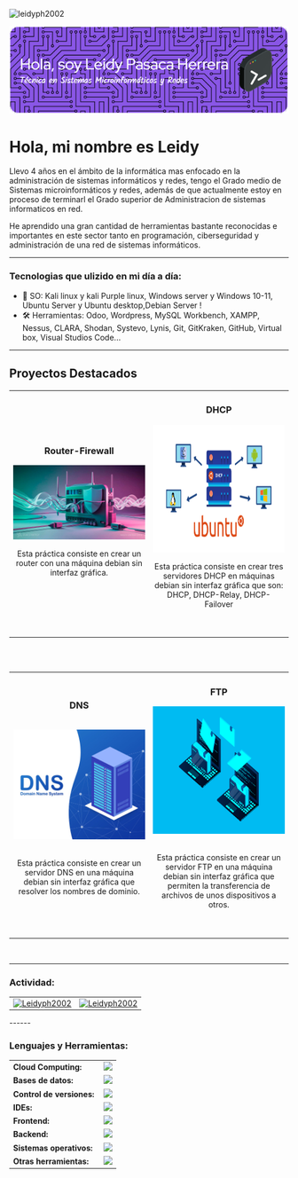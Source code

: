 <p align="left"> <img src="https://komarev.com/ghpvc/?username=leidyph2002&label=Profile%20views&color=0e75b6&style=flat" alt="leidyph2002" /> </p>

<link rel="stylesheet" type='text/css' href="https://cdn.jsdelivr.net/gh/devicons/devicon@latest/devicon.min.css" />

![Header](./img/leidy_header.png)

# Hola, mi nombre es Leidy

Llevo 4 años en el ámbito de la informática mas enfocado en la administración de sistemas informáticos y redes, tengo el Grado medio de Sistemas microinformáticos y redes, además de que actualmente estoy en proceso de terminarl el Grado superior de Administracion de sistemas informaticos en red.

He aprendido una gran cantidad de herramientas bastante reconocidas e importantes en este sector tanto en programación, ciberseguridad y administración de una red de sistemas informáticos.

------

### Tecnologias que ulizido en mi día a día:

  - 🐉 SO: Kali linux y kali Purple linux, Windows server y Windows 10-11, Ubuntu Server y Ubuntu desktop,Debian Server ! 
  - 🛠️ Herramientas: Odoo, Wordpress, MySQL Workbench, XAMPP, Nessus, CLARA, Shodan, Systevo, Lynis, Git, GitKraken, GitHub, Virtual box, Visual Studios Code...

------

## Proyectos Destacados
<table>
<tr>
<td width="50%">
<br>
<h3 align="center">Router-Firewall</h3>
<div align="center">
<a href="https://github.com/Leidyph2002/Leidyph2002" target="_blank"><img src="img/router_firewall.jpeg" width="400" alt="Router-Firewall"></a>
<p>

</p>
<p>Esta práctica consiste en crear un router con una máquina debian sin interfaz gráfica.</p>
</div>
                                                                                      
</td>

<td width="50%">
<h3 align="center">DHCP</h3>
<div align="center">
<a href="https://github.com/Leidyph2002/Leidyph2002" target="_blank"><img src="img/dhcp.png" width="400" height = "230" alt="DHCP"></a>

</p>Esta práctica consiste en crear tres servidores DHCP en máquinas debian sin interfaz gráfica que son: DHCP, DHCP-Relay, DHCP-Failover<br><br></p>
</div>                                                             
</table>                                                                                 
</div>
<br>

<table>
<tr>
<td width="50%">
<h3 align="center">DNS</h3>
<br>
<div align="center">
<a href="https://github.com/Leidyph2002/Leidyph2002" target="_blank"><img src="img/dns.jpg" width="400" alt="DNS"></a>
<br>
<br>
<p>Esta práctica consiste en crear un servidor DNS en una máquina debian sin interfaz gráfica que resolver los nombres de dominio.</p>
</div>
                                                                                  
</td>       

<td width="50%">
<h3 align="center">FTP</h3>
<div align="center">
<a href="https://github.com/Leidyph2002/Leidyph2002" target="_blank"><img src="img/ftp.png" width="400" height = "230" alt="FTP"></a>
<br>
<br>
<p>Esta práctica consiste en crear un servidor FTP en una máquina debian sin interfaz gráfica que permiten la transferencia de archivos de unos dispositivos a otros.</p>
</div>
                                                                                      
</td>  
</table>                                                                                 
</div>
<br>

------
<h3 align="left">Actividad:</h3>
<table>
<tr>
  <td>
<div align="center">
  <a href="https://github.com/Leidyph2002">
    <img height="180em" src="https://github-readme-stats.vercel.app/api?username=Leidyph2002&show_icons=true&locale=es&layout=compact&theme=ambient_gradient" alt="Leidyph2002"/>
  </a>
</div>
  </td>
  <td>
<div align="center">
  <a href="https://github.com/Leidyph2002">
    <img src="https://github-readme-streak-stats.herokuapp.com/?user=Leidyph2002&&theme=ambient_gradient" alt="Leidyph2002" />
  </a>
</div>
  </td>
</tr>
  </table>
------
<h3 align="left">Lenguajes y Herramientas:</h3>
<table>
    <tr>
        <td style="font-weight: bold; padding-right: 10px; vertical-align: center; border: none;">Cloud Computing:</td>
        <td><img height="40" src="https://skillicons.dev/icons?i=aws"/></td>
    </tr>
    <tr>
        <td style="font-weight: bold; padding-right: 10px; vertical-align: center; border: none;">Bases de datos:</td>
        <td><img height="40" src="https://skillicons.dev/icons?i=mysql,postgresql"/></td>
    </tr>
    <tr>
        <td style="font-weight: bold; padding-right: 10px; vertical-align: center; border: none;">Control de versiones:</td>
        <td><img height="40" src="https://skillicons.dev/icons?i=git,github,githubactions"/></td>
    </tr>
    <tr>
        <td style="font-weight: bold; padding-right: 10px; vertical-align: center; border: none;">IDEs:</td>
        <td><img height="40" src="https://skillicons.dev/icons?i=vscode,visualstudio,sublime"/></td>
    </tr>
    <tr>
        <td style="font-weight: bold; padding-right: 10px; vertical-align: center;">Frontend:</td>
        <td><img height="40" src="https://skillicons.dev/icons?i=react,bootstrap,html,css,js"/></td>
    </tr>
    <tr>
        <td style="font-weight: bold; padding-right: 10px; vertical-align: center; border: none;">Backend:</td>
        <td><img height="40" src="https://skillicons.dev/icons?i=php,python,nodejs,c,cs,cpp"/></td>
    </tr>
    <tr>
        <td style="font-weight: bold; padding-right: 10px; vertical-align: center; border: none;">Sistemas operativos:</td>
        <td><img height="40" src="https://skillicons.dev/icons?i=windows,ubuntu,debian,kali,linux,apple,redhat"/></td>
    </tr>
    <tr>
        <td style="font-weight: bold; padding-right: 10px; vertical-align: center; border: none;">Otras herramientas:</td>
        <td><img height="40" src="https://skillicons.dev/icons?i=linkedin,ps,bash,powershell,wordpress,notion,gmail,discord,instagram"/></td>
    </tr>
</table>
